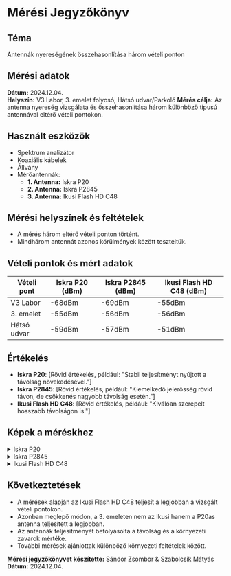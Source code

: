 # Mérési Jegyzőkönyv

## Téma
Antennák nyereségének összehasonlítása három vételi ponton

## Mérési adatok
**Dátum:** 2024.12.04.  
**Helyszín:** V3 Labor, 3. emelet folyosó, Hátsó udvar/Parkoló
**Mérés célja:** Az antenna nyereség vizsgálata és összehasonlítása három különböző típusú antennával eltérő vételi pontokon.

## Használt eszközök
- Spektrum analizátor  
- Koaxiális kábelek  
- Állvány  
- Mérőantennák:
  - **1. Antenna:** Iskra P20  
  - **2. Antenna:** Iskra P2845  
  - **3. Antenna:** Ikusi Flash HD C48  

## Mérési helyszínek és feltételek
- A mérés három eltérő vételi ponton történt.  
- Mindhárom antennát azonos körülmények között teszteltük.  

## Vételi pontok és mért adatok
|      Vételi pont     | Iskra P20 (dBm) | Iskra P2845 (dBm) | Ikusi Flash HD C48 (dBm) |
|----------------------|-----------------|-------------------|--------------------------|
|       V3 Labor       | -68dBm          | -69dBm            | -55dBm                   |
|       3. emelet      | -55dBm          | -56dBm            | -56dBm                   |
|       Hátsó udvar    | -59dBm          | -57dBm            | -51dBm                   |

## Értékelés
- **Iskra P20**: [Rövid értékelés, például: "Stabil teljesítményt nyújtott a távolság növekedésével."]  
- **Iskra P2845**: [Rövid értékelés, például: "Kiemelkedő jelerősség rövid távon, de csökkenés nagyobb távolság esetén."]  
- **Ikusi Flash HD C48**: [Rövid értékelés, például: "Kiválóan szerepelt hosszabb távolságon is."]

## Képek a méréskhez
<details>
  <summary>Iskra P20</summary>
    <details>
      <summary>3. Emelete</summary>
      <img src="https://github.com/user-attachments/assets/3f91e18c-e991-4fce-93c5-46097b480ef1">
    </details>
    <details>
       <summary>Udvar</summary>
      <img src="https://github.com/user-attachments/assets/697546da-2476-4dc9-8243-4fa45640dd4b">
    </details>
    <details>
      <summary>V3 Labor</summary>
      <img src="https://github.com/user-attachments/assets/dc8d49b3-d542-42b6-be1f-a171d2887f90">
    </details>
</details>

<details>
  <summary>Iskra P2845</summary>
    <details>
      <summary>3. Emelete</summary>
      <img src="https://github.com/user-attachments/assets/00a4d87f-38ab-4810-a12d-071b6fb5f7c7">
    </details>
    <details>
       <summary>Udvar</summary>
      <img src="https://github.com/user-attachments/assets/4697d423-915e-4a0f-afc0-3fca002e3664">
    </details>
    <details>
      <summary>V3 Labor</summary>
      <img src="https://github.com/user-attachments/assets/68f2afc4-0306-4520-8c24-0b7b5cab673e">
    </details>
</details>

<details>
  <summary>Ikusi Flash HD C48</summary>
    <details>
      <summary>3. Emelete</summary>
      <img src="https://github.com/user-attachments/assets/dc1f268f-374a-42b8-ab9f-6f2f61b07a90">
    </details>
    <details>
       <summary>Udvar</summary>
      <img src="https://github.com/user-attachments/assets/7cdad3fd-7ba3-48e6-86ec-ecfdb2ac35c6">
    </details>
    <details>
      <summary>V3 Labor</summary>
      <img src="https://github.com/user-attachments/assets/91d976f7-932c-4539-b698-6944b0eecd43">
    </details>
</details>

## Következtetések
- A mérések alapján az Ikusi Flash HD C48 teljesít a legjobban a vizsgált vételi pontokon. 
- Azonban meglepő módon, a 3. emeleten nem az Ikusi hanem a P20as antenna teljesített a legjobban.
- Az antennák teljesítményét befolyásolta a távolság és a környezeti zavarok mértéke.  
- További mérések ajánlottak különböző környezeti feltételek között.

**Mérési jegyzőkönyvet készítette:** Sándor Zsombor & Szabolcsik Mátyás  
**Dátum:** 2024.12.04.
